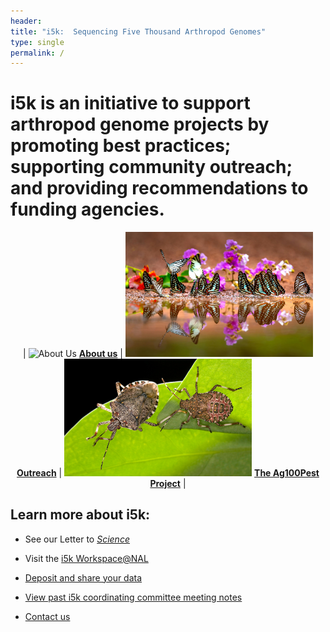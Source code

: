 ```yaml
---
header:
title: "i5k:  Sequencing Five Thousand Arthropod Genomes"
type: single
permalink: /
---
```


# i5k is an initiative to support arthropod genome projects by promoting best practices; supporting community outreach; and providing recommendations to funding agencies.

<div style="text-align: center;">

| <img src="/images/i5k.png" width="300" alt="About Us"> __[About us](/about)__ | <img src="/images/butterflies-for-homepage.jpg" width="300" alt="Outreach"> __[Outreach](/outreach)__ | <img src="/images/stinkbug-for-hompage.jpg" width="300"> __[The Ag100Pest Project](/ag100pest)__ |

</div>

## Learn more about i5k: 

* See our Letter to [_Science_](http://science.sciencemag.org/content/331/6023/1386)

* Visit the [i5k Workspace@NAL](https://i5k.nal.usda.gov)

* [Deposit and share your data](share)

* [View past i5k coordinating committee meeting notes](/meeting-notes)

* [Contact us](contact)